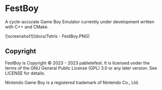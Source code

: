 # FestBoy

A cycle-accurate Game Boy Emulator currently under development written with C++ and CMake.

![screenshot1](docs/Tetris - FestBoy.PNG)

## Copyright

FestBoy is Copyright © 2023 - 2023 pabletefest.
It is licensed under the terms of the GNU General Public License (GPL) 3.0 or any later version. See LICENSE for details.

Nintendo Game Boy is a registered trademark of Nintendo Co., Ltd.

